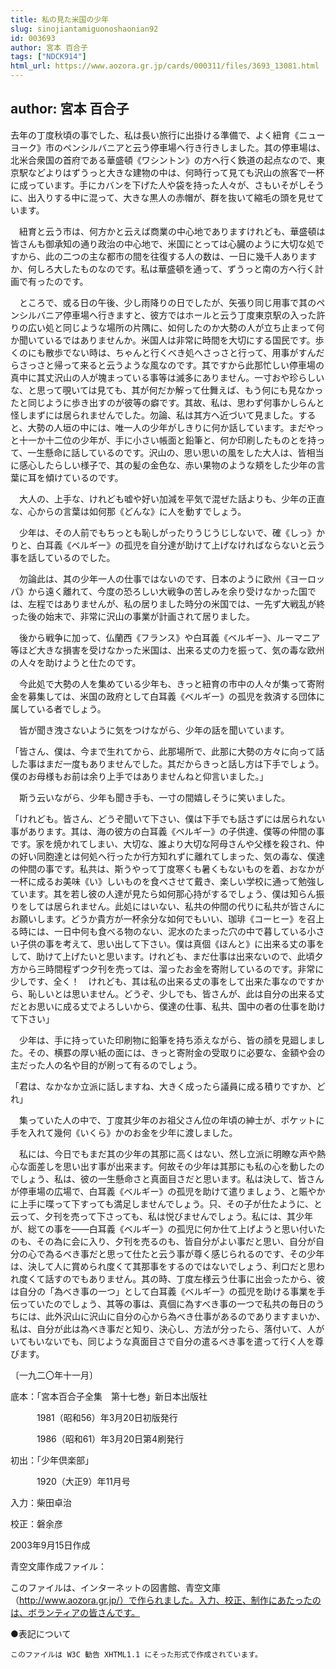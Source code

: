 ```yaml
---
title: 私の見た米国の少年
slug: sinojiantamiguonoshaonian92
id: 003693
author: 宮本 百合子
tags: ["NDCK914"]
html_url: https://www.aozora.gr.jp/cards/000311/files/3693_13081.html
---
```


## author: 宮本 百合子

去年の丁度秋頃の事でした、私は長い旅行に出掛ける準備で、よく紐育《ニューヨーク》市のペンシルバニアと云う停車場へ行き行きしました。其の停車場は、北米合衆国の首府である華盛頓《ワシントン》の方へ行く鉄道の起点なので、東京駅などよりはずうっと大きな建物の中は、何時行って見ても沢山の旅客で一杯に成っています。手にカバンを下げた人や袋を持った人々が、さもいそがしそうに、出入りする中に混って、大きな黒人の赤帽が、群を抜いて縮毛の頭を見せています。

　紐育と云う市は、何方かと云えば商業の中心地でありますけれども、華盛頓は皆さんも御承知の通り政治の中心地で、米国にとっては心臓のように大切な処ですから、此の二つの主な都市の間を往復する人の数は、一日に幾千人ありますか、何しろ大したものなのです。私は華盛頓を通って、ずうっと南の方へ行く計画で有ったのです。

　ところで、或る日の午後、少し雨降りの日でしたが、矢張り同じ用事で其のペンシルバニア停車場へ行きますと、彼方ではホールと云う丁度東京駅の入った許りの広い処と同じような場所の片隅に、如何したのか大勢の人が立ち止まって何か聞いているではありませんか。米国人は非常に時間を大切にする国民です。歩くのにも散歩でない時は、ちゃんと行くべき処へさっさと行って、用事がすんだらさっさと帰って来ると云うような風なのです。其ですから此那忙しい停車場の真中に其丈沢山の人が塊まっている事等は滅多にありません。一寸おや珍らしいな、と思って覗いては見ても、其が何だか解って仕舞えば、もう何にも見なかったと同じように歩き出すのが彼等の癖です。其故、私は、思わず何事かしらんと怪しまずには居られませんでした。勿論、私は其方へ近づいて見ました。すると、大勢の人垣の中には、唯一人の少年がしきりに何か話しています。まだやっと十一か十二位の少年が、手に小さい帳面と鉛筆と、何か印刷したものとを持って、一生懸命に話しているのです。沢山の、思い思いの風をした大人は、皆相当に感心したらしい様子で、其の髪の金色な、赤い果物のような頬をした少年の言葉に耳を傾けているのです。

　大人の、上手な、けれども嘘や好い加減を平気で混ぜた話よりも、少年の正直な、心からの言葉は如何那《どんな》に人を動すでしょう。

　少年は、その人前でもちっとも恥しがったりうじうじしないで、確《しっ》かりと、白耳義《ベルギー》の孤児を自分達が助けて上げなければならないと云う事を話しているのでした。

　勿論此は、其の少年一人の仕事ではないのです、日本のように欧州《ヨーロッパ》から遠く離れて、今度の恐ろしい大戦争の苦しみを余り受けなかった国では、左程ではありませんが、私の居りました時分の米国では、一先ず大戦乱が終った後の始末で、非常に沢山の事業が計画されて居りました。

　後から戦争に加って、仏蘭西《フランス》や白耳義《ベルギー》、ルーマニア等ほど大きな損害を受けなかった米国は、出来る丈の力を振って、気の毒な欧州の人々を助けようと仕たのです。

　今此処で大勢の人を集めている少年も、きっと紐育の市中の人々が集って寄附金を募集しては、米国の政府として白耳義《ベルギー》の孤児を救済する団体に属している者でしょう。

　皆が聞き洩さないように気をつけながら、少年の話を聞いています。

「皆さん、僕は、今まで生れてから、此那場所で、此那に大勢の方々に向って話した事はまだ一度もありませんでした。其だからきっと話し方は下手でしょう。僕のお母様もお前は余り上手ではありませんねと仰言いました。」

　斯う云いながら、少年も聞き手も、一寸の間嬉しそうに笑いました。

「けれども。皆さん、どうぞ聞いて下さい、僕は下手でも話さずには居られない事があります。其は、海の彼方の白耳義《ベルギー》の子供達、僕等の仲間の事です。家を焼かれてしまい、大切な、誰より大切な阿母さんや父様を殺され、仲の好い同胞達とは何処へ行ったか行方知れずに離れてしまった、気の毒な、僕達の仲間の事です。私共は、斯うやって丁度寒くも暑くもないものを着、おなかが一杯に成るお美味《い》しいものを食べさせて戴き、楽しい学校に通って勉強しています。其を若し彼の人達が見たら如何那心持がするでしょう、僕は知らん振りをしては居られません。此処にはいない、私共の仲間の代りに私共が皆さんにお願いします。どうか貴方が一杯余分な如何でもいい、珈琲《コーヒー》を召上る時には、一日中何も食べる物のない、泥水のたまった穴の中で暮している小さい子供の事を考えて、思い出して下さい。僕は真個《ほんと》に出来る丈の事をして、助けて上げたいと思います。けれども、まだ仕事は出来ないので、此頃夕方から三時間程ずつ夕刊を売っては、溜ったお金を寄附しているのです。非常に少しです、全く！　けれども、其は私の出来る丈の事をして出来た事なのですから、恥しいとは思いません。どうぞ、少しでも、皆さんが、此は自分の出来る丈だとお思いに成る丈でよろしいから、僕達の仕事、私共、国中の者の仕事を助けて下さい」

　少年は、手に持っていた印刷物に鉛筆を持ち添えながら、皆の顔を見廻しました。その、横罫の厚い紙の面には、きっと寄附金の受取りに必要な、金額や会の主だった人の名や目的が刷って有るのでしょう。

「君は、なかなか立派に話しますね、大きく成ったら議員に成る積りですか、どれ」

　集っていた人の中で、丁度其少年のお祖父さん位の年頃の紳士が、ポケットに手を入れて幾何《いくら》かのお金を少年に渡しました。

　私には、今日でもまだ其の少年の其那に高くはない、然し立派に明瞭な声や熱心な面差しを思い出す事が出来ます。何故その少年は其那にも私の心を動したのでしょう、私は、彼の一生懸命さと真面目さだと思います。私は決して、皆さんが停車場の広場で、白耳義《ベルギー》の孤児を助けて遣りましょう、と賑やかに上手に喋って下すっても満足しませんでしょう。只、その子が仕たように、と云って、夕刊を売って下さっても、私は悦びませんでしょう。私には、其少年が、総ての事を――白耳義《ベルギー》の孤児に何か仕て上げようと思い付いたのも、その為に会に入り、夕刊を売るのも、皆自分がよい事だと思い、自分が自分の心で為るべき事だと思って仕たと云う事が尊く感じられるのです、その少年は、決して人に賞められ度くて其那事をするのではないでしょう、利口だと思われ度くて話すのでもありません。其の時、丁度左様云う仕事に出会ったから、彼は自分の「為べき事の一つ」として白耳義《ベルギー》の孤児を助ける事業を手伝っていたのでしょう、其等の事は、真個に為すべき事の一つで私共の毎日のうちには、此外沢山に沢山に自分の心から為べき仕事があるのでありますまいか、私は、自分が此は為べき事だと知り、決心し、方法が分ったら、落付いて、人がいてもいないでも、同じような真面目さで自分の遣るべき事を遣って行く人を尊びます。

〔一九二〇年十一月〕













底本：「宮本百合子全集　第十七巻」新日本出版社


　　　1981（昭和56）年3月20日初版発行

　　　1986（昭和61）年3月20日第4刷発行

初出：「少年倶楽部」

　　　1920（大正9）年11月号

入力：柴田卓治

校正：磐余彦

2003年9月15日作成

青空文庫作成ファイル：

このファイルは、インターネットの図書館、青空文庫（http://www.aozora.gr.jp/）で作られました。入力、校正、制作にあたったのは、ボランティアの皆さんです。











●表記について


	このファイルは W3C 勧告 XHTML1.1 にそった形式で作成されています。